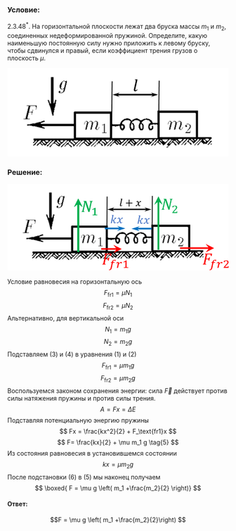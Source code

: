 ###  Условие: 

$2.3.48^*.$ На горизонтальной плоскости лежат два бруска массы $m_1$ и $m_2$, соединенных недеформированной пружиной. Определите, какую наименьшую постоянную силу нужно приложить к левому бруску, чтобы сдвинулся и правый, если коэффициент трения грузов о плоскость $\mu$. 

![ К задаче $2.3.48^*$ |757x302, 40%](../../img/2.3.48/2.3.48.png)

###  Решение: 

![ Силы действующие на систему |788x308, 51%](../../img/2.3.48/2.3.48_1.png)

Условие равновесия на горизонтальную ось $$ F_\text{fr1} = \mu N_1 \tag{1} $$ $$ F_\text{fr2} = \mu N_2 \tag{2} $$ Альтернативно, для вертикальной оси $$ N_1 = m_1g \tag{3} $$ $$ N_2 = m_2g \tag{4} $$ Подставляем $(3)$ и $(4)$ в уравнения $(1)$ и $(2)$ $$ F_\text{fr1} = \mu m_1g $$ $$ F_\text{fr2} = \mu m_2g $$ Воспользуемся законом сохранения энергии: сила $\vec{F}$ действует против силы натяжения пружины и против силы трения. $$ A=Fx=\Delta E $$ Подставляя потенциальную энергию пружины $$ Fx = \frac{kx^2}{2} + F_\text{fr1}x $$ $$ F= \frac{kx}{2} + \mu m_1 g \tag{5} $$ Из состояния равновесия в установившемся состоянии $$ kx = \mu m_2 g \tag{6} $$ После подстановки $(6)$ в $(5)$ мы наконец получаем $$ \boxed{ F = \mu g \left( m_1 +\frac{m_2}{2} \right)} $$ 

####  Ответ: 

$$F = \mu g \left( m_1 +\frac{m_2}{2}\right) $$
